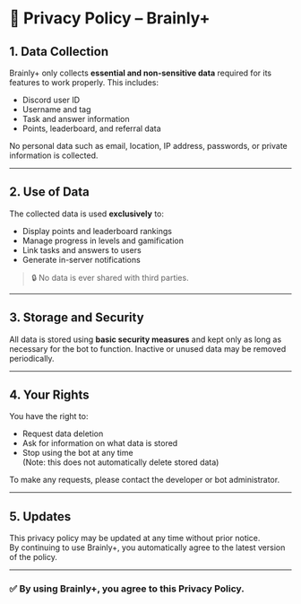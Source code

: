 # 🔐 Privacy Policy – Brainly+

## 1. Data Collection

Brainly+ only collects **essential and non-sensitive data** required for its features to work properly. This includes:

- Discord user ID  
- Username and tag  
- Task and answer information  
- Points, leaderboard, and referral data

No personal data such as email, location, IP address, passwords, or private information is collected.

---

## 2. Use of Data

The collected data is used **exclusively** to:

- Display points and leaderboard rankings  
- Manage progress in levels and gamification  
- Link tasks and answers to users  
- Generate in-server notifications

> 🔒 No data is ever shared with third parties.

---

## 3. Storage and Security

All data is stored using **basic security measures** and kept only as long as necessary for the bot to function. Inactive or unused data may be removed periodically.

---

## 4. Your Rights

You have the right to:

- Request data deletion  
- Ask for information on what data is stored  
- Stop using the bot at any time  
  (Note: this does not automatically delete stored data)

To make any requests, please contact the developer or bot administrator.

---

## 5. Updates

This privacy policy may be updated at any time without prior notice.  
By continuing to use Brainly+, you automatically agree to the latest version of the policy.

---

### ✅ By using Brainly+, you agree to this Privacy Policy.
